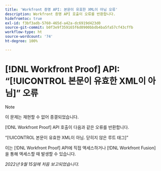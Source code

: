```yaml
---
title: 'Workfront 증명 API: 본문이 유효한 XML이 아님 오류'
description: Workfront 증명 API 호출이 오류를 반환합니다.
hidefromtoc: true
exl-id: f3bf3adb-5760-465d-a42a-dc6919d423d0
source-git-commit: b0f3e9f359165f6d0900bbdb4ba5fa57cf43cffb
workflow-type: ht
source-wordcount: '74'
ht-degree: 100%

---
```


# [!DNL Workfront Proof] API: “[!UICONTROL 본문이 유효한 XML이 아님]” 오류

<!--On WFP and WFF TOCs-->

>[!NOTE]
>
>이 문제는 재현할 수 없어 종결되었습니다.

[!DNL Workfront Proof] API 호출이 다음과 같은 오류를 반환합니다.

“[!UICONTROL 본문이 유효한 XML이 아님. 닫히지 않은 루트 태그]”

이는 [!DNL Workfront Proof] API에 직접 액세스하거나 [!DNL Workfront Fusion]을 통해 액세스할 때 발생할 수 있습니다.

_2022년 9월 15일에 처음 보고되었습니다._
